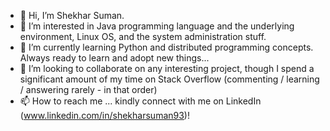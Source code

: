 - 👋 Hi, I’m Shekhar Suman.
- 👀 I’m interested in Java programming language and the underlying environment, Linux OS, and the system administration stuff.
- 🌱 I’m currently learning Python and distributed programming concepts. Always ready to learn and adopt new things...
- 💞️ I’m looking to collaborate on any interesting project, though I spend a significant amount of my time on Stack Overflow 
      (commenting / learning / answering rarely - in that order)
- 📫 How to reach me ... kindly connect with me on LinkedIn (www.linkedin.com/in/shekharsuman93)!

<!---
am-i-helpful/am-i-helpful is a ✨ special ✨ repository because its `README.md` (this file) appears on your GitHub profile.
You can click the Preview link to take a look at your changes.
--->
